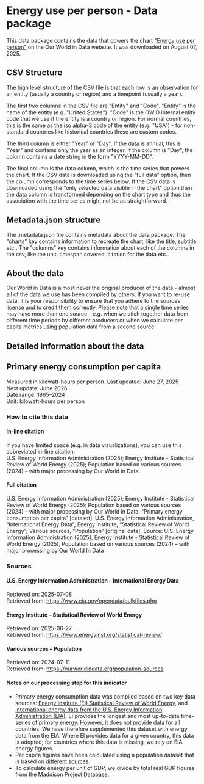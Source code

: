 # Energy use per person - Data package

This data package contains the data that powers the chart ["Energy use per person"](https://ourworldindata.org/grapher/per-capita-energy-use) on the Our World in Data website. It was downloaded on August 07, 2025.

## CSV Structure

The high level structure of the CSV file is that each row is an observation for an entity (usually a country or region) and a timepoint (usually a year).

The first two columns in the CSV file are "Entity" and "Code". "Entity" is the name of the entity (e.g. "United States"). "Code" is the OWID internal entity code that we use if the entity is a country or region. For normal countries, this is the same as the [iso alpha-3](https://en.wikipedia.org/wiki/ISO_3166-1_alpha-3) code of the entity (e.g. "USA") - for non-standard countries like historical countries these are custom codes.

The third column is either "Year" or "Day". If the data is annual, this is "Year" and contains only the year as an integer. If the column is "Day", the column contains a date string in the form "YYYY-MM-DD".

The final column is the data column, which is the time series that powers the chart. If the CSV data is downloaded using the "full data" option, then the column corresponds to the time series below. If the CSV data is downloaded using the "only selected data visible in the chart" option then the data column is transformed depending on the chart type and thus the association with the time series might not be as straightforward.

## Metadata.json structure

The .metadata.json file contains metadata about the data package. The "charts" key contains information to recreate the chart, like the title, subtitle etc.. The "columns" key contains information about each of the columns in the csv, like the unit, timespan covered, citation for the data etc..

## About the data

Our World in Data is almost never the original producer of the data - almost all of the data we use has been compiled by others. If you want to re-use data, it is your responsibility to ensure that you adhere to the sources' license and to credit them correctly. Please note that a single time series may have more than one source - e.g. when we stich together data from different time periods by different producers or when we calculate per capita metrics using population data from a second source.

## Detailed information about the data


## Primary energy consumption per capita
Measured in kilowatt-hours per person.
Last updated: June 27, 2025  
Next update: June 2026  
Date range: 1965–2024  
Unit: kilowatt-hours per person  


### How to cite this data

#### In-line citation
If you have limited space (e.g. in data visualizations), you can use this abbreviated in-line citation:  
U.S. Energy Information Administration (2025); Energy Institute - Statistical Review of World Energy (2025); Population based on various sources (2024) – with major processing by Our World in Data

#### Full citation
U.S. Energy Information Administration (2025); Energy Institute - Statistical Review of World Energy (2025); Population based on various sources (2024) – with major processing by Our World in Data. “Primary energy consumption per capita” [dataset]. U.S. Energy Information Administration, “International Energy Data”; Energy Institute, “Statistical Review of World Energy”; Various sources, “Population” [original data].
Source: U.S. Energy Information Administration (2025), Energy Institute - Statistical Review of World Energy (2025), Population based on various sources (2024) – with major processing by Our World In Data

### Sources

#### U.S. Energy Information Administration – International Energy Data
Retrieved on: 2025-07-08  
Retrieved from: https://www.eia.gov/opendata/bulkfiles.php  

#### Energy Institute – Statistical Review of World Energy
Retrieved on: 2025-06-27  
Retrieved from: https://www.energyinst.org/statistical-review/  

#### Various sources – Population
Retrieved on: 2024-07-11  
Retrieved from: https://ourworldindata.org/population-sources  

#### Notes on our processing step for this indicator
- Primary energy consumption data was compiled based on two key data sources: [Energy Institute (EI) Statistical Review of World Energy](https://www.energyinst.org/statistical-review), and [International energy data from the U.S. Energy Information Administration (EIA)](https://www.eia.gov/international/data/world/total-energy/more-total-energy-data). EI provides the longest and most up-to-date time-series of primary energy. However, it does not provide data for all countries. We have therefore supplemented this dataset with energy data from the EIA. Where EI provides data for a given country, this data is adopted; for countries where this data is missing, we rely on EIA energy figures.
- Per capita figures have been calculated using a population dataset that is based on [different sources](https://ourworldindata.org/population-sources).
- To calculate energy per unit of GDP, we divide by total real GDP figures from [the Maddison Project Database](https://ourworldindata.org/grapher/gdp-maddison-project-database).



    